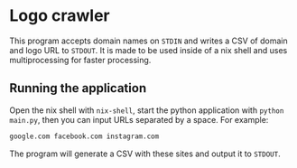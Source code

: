 # Logo crawler

This program accepts domain names on `STDIN` and writes a CSV of domain and logo URL to `STDOUT`. It is made to be used inside of a nix shell and uses multiprocessing for faster processing.

## Running the application

Open the nix shell with `nix-shell`, start the python application with `python main.py`, then you can input URLs separated by a space. For example:

```python
google.com facebook.com instagram.com
```

The program will generate a CSV with these sites and output it to `STDOUT`.
